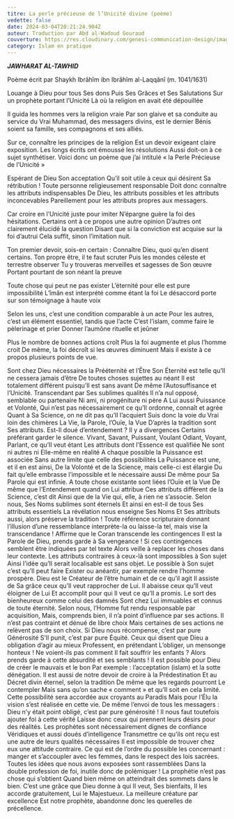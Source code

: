 ```yaml
---
titre: La perle précieuse de l’Unicité divine (poème)
vedette: false
date: 2024-03-04T20:21:24.904Z
auteur: Traduction par Abd al-Wadoud Gouraud
couverture: https://res.cloudinary.com/genesi-communication-design/image/upload/v1709584979/oyster-1327311_1280_fkacvp.jpg
category: Islam en pratique
---
```

***JAWHARAT AL-TAWHID***

Poème écrit par Shaykh Ibrâhîm ibn Ibrâhîm al-Laqqânî (m. 1041/1631)

Louange à Dieu pour tous Ses dons
Puis Ses Grâces et Ses Salutations
Sur un prophète portant l’Unicité
Là où la religion en avait été dépouillée


Il guida les hommes vers la religion vraie
Par son glaive et sa conduite au service du Vrai
Muhammad, des messagers divins, est le dernier
Bénis soient sa famille, ses compagnons et ses alliés.


Sur ce, connaître les principes de la religion
Est un devoir exigeant claire exposition.
Les longs écrits ont émoussé les résolutions
Aussi doit-on à ce sujet synthétiser.
Voici donc un poème que j’ai intitulé
«&nbsp;la Perle Précieuse de l’Unicité&nbsp;»


Espérant de Dieu Son acceptation
Qu’il soit utile à ceux qui désirent Sa rétribution&nbsp;!
Toute personne religieusement responsable
Doit donc connaître les attributs indispensables
De Dieu, les attributs possibles et les attributs inconcevables
Pareillement pour les attributs propres aux messagers.


Car croire en l’Unicité juste pour imiter
N’épargne guère la foi des hésitations.
Certains ont à ce propos une autre opinion
D’autres ont clairement élucidé la question
Disant que si la conviction est acquise sur la foi d’autrui
Cela suffit, sinon l’imitation nuit.


Ton premier devoir, sois-en certain&nbsp;:
Connaître Dieu, quoi qu’en disent certains.
Ton propre être, il te faut scruter
Puis les mondes céleste et terrestre observer
Tu y trouveras merveilles et sagesses de Son œuvre
Portant pourtant de son néant la preuve


Toute chose qui peut ne pas exister
L’éternité pour elle est pure impossibilité
L’îmân est interprété comme étant la foi
Le désaccord porte sur son témoignage à haute voix


Selon les uns, c’est une condition comparable à un acte
Pour les autres, c’est un élément essentiel, tandis que l’acte
C’est l’islam, comme faire le pèlerinage et prier
Donner l’aumône rituelle et jeûner


Plus le nombre de bonnes actions croît
Plus la foi augmente et plus l’homme croit
De même, la foi décroît si les œuvres diminuent
Mais il existe à ce propos plusieurs points de vue.


Sont chez Dieu nécessaires la Prééternité et l’Être
Son Éternité est telle qu’Il ne cessera jamais d’être
De toutes choses sujettes au néant
Il est totalement différent puisqu’Il est sans avant
De même l’Autosuffisance et l’Unicité.
Transcendant par Ses sublimes qualités
Il n’a nul opposé, semblable ou partenaire
Ni ami, ni progéniture ni père
A Lui aussi Puissance et Volonté,
Qui n’est pas nécessairement ce qu’Il ordonne, connaît et agrée
Quant à Sa Science, on ne dit pas qu’Il l’acquiert
Suis donc la voie du Vrai loin des chimères
La Vie, la Parole, l’Ouïe, la Vue
D’après la tradition sont Ses attributs.
Est-Il doué d’entendement&nbsp;? Il y a divergences
Certains préférant garder le silence.
Vivant, Savant, Puissant, Voulant
Odiant, Voyant, Parlant, ce qu’Il veut étant
Les attributs dont l’Essence est qualifiée
Ne sont ni autres ni Elle-même en réalité
A chaque possible la Puissance est associée
Sans autre limite que celle des possibilités
La Puissance est une, et il en est ainsi,
De la Volonté et de la Science, mais celle-ci est élargie
Du fait qu’elle embrasse l’impossible et le nécessaire aussi
De même pour Sa Parole qui est infinie.
A toute chose existante sont liées l’Ouïe et la Vue
De même que l’Entendement quand on Lui attribue
Ces attributs diffèrent de la Science, c’est dit
Ainsi que de la Vie qui, elle, à rien ne s’associe.
Selon nous, Ses Noms sublimes sont éternels
Et ainsi en est-il de tous Ses attributs essentiels
La révélation nous enseigne Ses Noms
Et Ses attributs aussi, alors préserve la tradition&nbsp;!
Toute référence scripturaire donnant l’illusion d’une ressemblance
interprète-la ou laisse-la tel, mais vise la transcendance&nbsp;!
Affirme que le Coran transcende les contingences
Il est la Parole de Dieu, prends garde à Sa vengeance&nbsp;!
Si ces contingences semblent être indiquées par tel texte
Alors veille à replacer les choses dans leur contexte.
Les attributs contraires à ceux-là sont impossibles à Son sujet
Ainsi l’idée qu’Il serait localisable est sans objet.
Le possible à Son sujet c’est qu’Il peut faire
Exister ou anéantir, par exemple rendre l’homme prospère.
Dieu est le Créateur de l’être humain et de ce qu’il agit
Il assiste de Sa grâce ceux qu’Il veut rapprocher de Lui.
Il abaisse ceux qu’Il veut éloigner de Lui
Et accomplit pour qui Il veut ce qu’Il a promis.
Le sort des bienheureux comme celui des damnés
Sont chez Lui immuables et connus de toute éternité.
Selon nous, l’Homme fut rendu responsable par acquisition,
Mais, comprends bien, il n’a point d’influence par ses actions.
Il n’est pas contraint et dénué de libre choix
Mais certaines de ses actions ne relèvent pas de son choix.
Si Dieu nous récompense, c’est par pure Générosité
S’Il punit, c’est par pure Équité.
Ceux qui disent que Dieu a obligation d’agir au mieux
Professent, en prétendant L’obliger, un mensonge honteux&nbsp;!
Ne voient-ils pas comment Il fait souffrir les enfants ?
Alors prends garde à cette absurdité et ses semblants&nbsp;!
Il est possible pour Dieu de créer le mauvais et le bon
Par exemple : l’acceptation (islam) et la sotte dénégation.
Il est aussi de notre devoir de croire à la Prédestination
Et au Décret divin éternel, selon la tradition
De même que les regards pourront Le contempler
Mais sans qu’on sache « comment » et qu’Il soit en cela limité.
Cette possibilité sera accordée aux croyants au Paradis
Mais pour l’Élu la vision s’est réalisée en cette vie.
De même l’envoi de tous les messagers :
Dieu n’y était point obligé, c’est par pure générosité&nbsp;!
Il nous faut toutefois ajouter foi à cette vérité
Laisse donc ceux qui prennent leurs désirs pour des réalités.
Les prophètes sont nécessairement dignes de confiance
Véridiques et aussi doués d’intelligence
Transmettre ce qu’ils ont reçu est une autre de leurs qualités nécessaires
Il est impossible de trouver chez eux une attitude contraire.
Ce qui est de l’ordre du possible les concernant : manger
et s’accoupler avec les femmes, dans le respect des lois sacrées.
Toutes les idées que nous avons exposées sont rassemblées
Dans la double profession de foi, inutile donc de polémiquer&nbsp;!
La prophétie n’est pas chose qui s’obtient
Quand bien même on atteindrait des sommets dans le bien.
C’est une grâce que Dieu donne à qui Il veut,
Ses bienfaits, Il les accorde gratuitement, Lui le Majestueux.
La meilleure créature par excellence
Est notre prophète, abandonne donc les querelles de précellence.